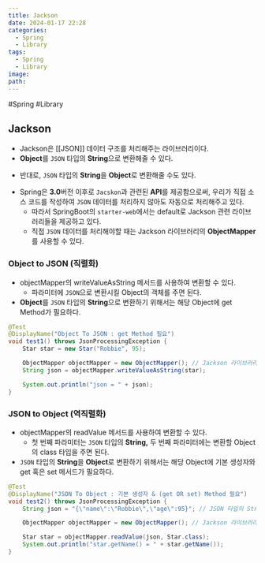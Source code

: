 ```yaml
---
title: Jackson
date: 2024-01-17 22:28
categories:
  - Spring
  - Library
tags:
  - Spring
  - Library
image: 
path:
---
```

#Spring #Library 

## Jackson
+ Jackson은 [[JSON]] 데이터 구조를 처리해주는 라이브러리이다.
+ **Object**를 `JSON` 타입의 **String**으로 변환해줄 수 있다.
- 반대로, `JSON` 타입의 **String**을 **Object**로 변환해줄 수도 있다.
+ Spring은 **3.0**버전 이후로 `Jacskon`과 관련된 **API**를 제공함으로써, 우리가 직접 소스 코드를 작성하여 `JSON` 데이터를 처리하지 않아도 자동으로 처리해주고 있다.
    - 따라서 SpringBoot의 `starter-web`에서는 default로 Jackson 관련 라이브러리들을 제공하고 있다.
    - 직접 `JSON` 데이터를 처리해야할 때는 Jackson 라이브러리의 **ObjectMapper**를 사용할 수 있다.

### Object to JSON (직렬화)
- objectMapper의 writeValueAsString 메서드를 사용하여 변환할 수 있다.
    - 파라미터에 `JSON`으로 변환시킬 Object의 객체를 주면 된다.
- **Object**를 `JSON` 타입의 **String**으로 변환하기 위해서는 해당 Object에 get Method가 필요하다.

```java
@Test
@DisplayName("Object To JSON : get Method 필요")
void test1() throws JsonProcessingException {
    Star star = new Star("Robbie", 95);

    ObjectMapper objectMapper = new ObjectMapper(); // Jackson 라이브러리의 ObjectMapper
    String json = objectMapper.writeValueAsString(star);

    System.out.println("json = " + json);
}
```

### JSON to Object (역직렬화)
- objectMapper의 readValue 메서드를 사용하여 변환할 수 있다.
    - 첫 번째 파라미터는 `JSON` 타입의 **String,** 두 번째 파라미터에는 변환할 Object의 class 타입을 주면 된다.
- `JSON` 타입의 **String**을 **Object**로 변환하기 위해서는 해당 Object에 기본 생성자와 get 혹은 set 메서드가 필요하다.

```java
@Test
@DisplayName("JSON To Object : 기본 생성자 & (get OR set) Method 필요")
void test2() throws JsonProcessingException {
    String json = "{\"name\":\"Robbie\",\"age\":95}"; // JSON 타입의 String

    ObjectMapper objectMapper = new ObjectMapper(); // Jackson 라이브러리의 ObjectMapper

    Star star = objectMapper.readValue(json, Star.class);
    System.out.println("star.getName() = " + star.getName());
}
```